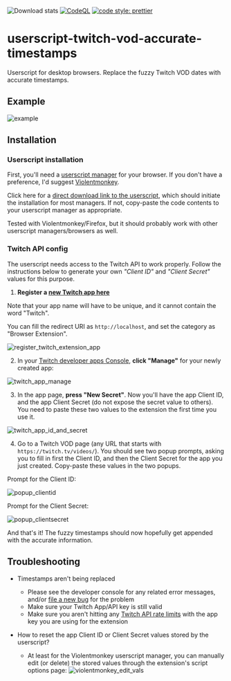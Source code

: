 ![Download stats](https://data.jsdelivr.com/v1/package/gh/Rainyan/userscript-twitch-vod-accurate-timestamps/badge?style=flat-square)
[![CodeQL](https://github.com/Rainyan/userscript-twitch-vod-accurate-timestamps/actions/workflows/codeql.yml/badge.svg?style=flat-square)](https://github.com/Rainyan/userscript-twitch-vod-accurate-timestamps/actions/workflows/codeql.yml)
[![code style: prettier](https://img.shields.io/badge/code_style-prettier-ff69b4.svg?style=flat-square)](https://github.com/prettier/prettier)

# userscript-twitch-vod-accurate-timestamps
Userscript for desktop browsers. Replace the fuzzy Twitch VOD dates with accurate timestamps.

## Example

![example](https://github.com/Rainyan/userscript-twitch-vod-accurate-timestamps/assets/6595066/47f83819-eb07-4514-8a69-0ea4fd53e1c3)


## Installation

### Userscript installation

First, you'll need a [userscript manager](https://en.wikipedia.org/wiki/Userscript_manager) for your browser. If you don't have a preference, I'd suggest [Violentmonkey](https://violentmonkey.github.io/).

Click here for a [direct download link to the userscript](https://github.com/Rainyan/userscript-twitch-vod-accurate-timestamps/raw/main/twitch_accurate_vod_timestamps.user.js), which should initiate the installation for most managers. If not, copy-paste the code contents to your userscript manager as appropriate.

Tested with Violentmonkey/Firefox, but it should probably work with other userscript managers/browsers as well.

### Twitch API config

The userscript needs access to the Twitch API to work properly. Follow the instructions below to generate your own *"Client ID"* and *"Client Secret"* values for this purpose.

1) **Register a [new Twitch app here](https://dev.twitch.tv/console/apps/create)**

Note that your app name will have to be unique, and it cannot contain the word "Twitch".

You can fill the redirect URI as `http://localhost`, and set the category as "Browser Extension".

![register_twitch_extension_app](https://github.com/Rainyan/userscript-twitch-vod-accurate-timestamps/assets/6595066/080b1dd0-726e-47de-a7ef-cf8ff3ece86b)

2) In your [Twitch developer apps Console](https://dev.twitch.tv/console/apps), **click "Manage"** for your newly created app:

![twitch_app_manage](https://github.com/Rainyan/userscript-twitch-vod-accurate-timestamps/assets/6595066/888a34f4-07a2-4f7b-8110-a0ec5188133a)

3) In the app page, **press "New Secret"**. Now you'll have the app Client ID, and the app Client Secret (do not expose the secret value to others). You need to paste these two values to the extension the first time you use it.

![twitch_app_id_and_secret](https://github.com/Rainyan/userscript-twitch-vod-accurate-timestamps/assets/6595066/566a6ae2-8852-4723-9df4-f7fcf99f866d)

4) Go to a Twitch VOD page (any URL that starts with `https://twitch.tv/videos/`). You should see two popup prompts, asking you to fill in first the Client ID, and then the Client Secret for the app you just created. Copy-paste these values in the two popups.

Prompt for the Client ID:

![popup_clientid](https://github.com/Rainyan/userscript-twitch-vod-accurate-timestamps/assets/6595066/c8cfe1de-215c-4bf5-9e7a-4c0364f559eb)

Prompt for the Client Secret:

![popup_clientsecret](https://github.com/Rainyan/userscript-twitch-vod-accurate-timestamps/assets/6595066/65363b02-a727-4885-b1e8-eac52a65e760)

And that's it! The fuzzy timestamps should now hopefully get appended with the accurate information.

## Troubleshooting
* Timestamps aren't being replaced
  * Please see the developer console for any related error messages, and/or [file a new bug](https://github.com/Rainyan/userscript-twitch-vod-accurate-timestamps/issues/new/choose) for the problem
  * Make sure your Twitch App/API key is still valid
  * Make sure you aren't hitting any [Twitch API rate limits](https://dev.twitch.tv/docs/api/guide/#twitch-rate-limits) with the app key you are using for the extension

* How to reset the app Client ID or Client Secret values stored by the userscript?
  * At least for the Violentmonkey userscript manager, you can manually edit (or delete) the stored values through the extension's script options page:
    ![violentmonkey_edit_vals](https://github.com/Rainyan/userscript-twitch-vod-accurate-timestamps/assets/6595066/ab0e9556-6296-4662-8e81-a83cbeefd571)

